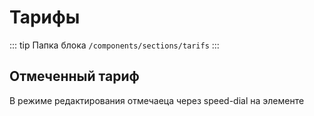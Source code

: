 # Тарифы

::: tip Папка блока
`/components/sections/tarifs`
:::

## Отмеченный тариф

В режиме редактирования отмечаеца через speed-dial на элементе
